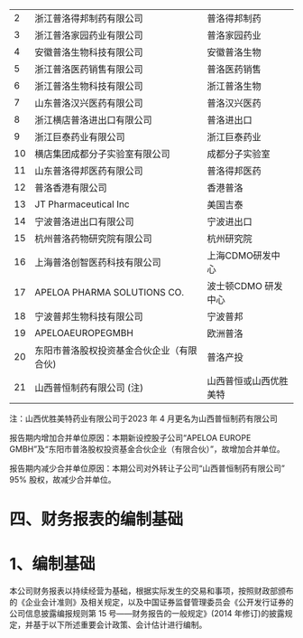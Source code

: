<html><body><table><tr><td>2</td><td>浙江普洛得邦制药有限公司</td><td>普洛得邦制药</td></tr><tr><td>3</td><td>浙江普洛家园药业有限公司</td><td>普洛家园药业</td></tr><tr><td>4</td><td>安徽普洛生物科技有限公司</td><td>安徽普洛生物</td></tr><tr><td>5</td><td>浙江普洛医药销售有限公司</td><td>普洛医药销售</td></tr><tr><td>6</td><td>浙江普洛生物科技有限公司</td><td>浙江普洛生物</td></tr><tr><td>7</td><td>山东普洛汉兴医药有限公司</td><td>普洛汉兴医药</td></tr><tr><td>8</td><td>浙江横店普洛进出口有限公司</td><td>普洛进出口</td></tr><tr><td>9</td><td>浙江巨泰药业有限公司</td><td>浙江巨泰药业</td></tr><tr><td>10</td><td>横店集团成都分子实验室有限公司</td><td>成都分子实验室</td></tr><tr><td>11</td><td>山东普洛得邦医药有限公司</td><td>普洛得邦医药</td></tr><tr><td>12</td><td>普洛香港有限公司</td><td>香港普洛</td></tr><tr><td>13</td><td>JT Pharmaceutical Inc</td><td>美国吉泰</td></tr><tr><td>14</td><td>宁波普洛进出口有限公司</td><td>宁波进出口</td></tr><tr><td>15</td><td>杭州普洛药物研究院有限公司</td><td>杭州研究院</td></tr><tr><td>16</td><td>上海普洛创智医药科技有限公司</td><td>上海CDMO研发中心</td></tr><tr><td>17</td><td>APELOA PHARMA SOLUTIONS CO.</td><td>波士顿CDMO 研发中心</td></tr><tr><td>18</td><td>宁波普邦生物科技有限公司</td><td>宁波普邦</td></tr><tr><td>19</td><td>APELOAEUROPEGMBH</td><td>欧洲普洛</td></tr><tr><td>20</td><td>东阳市普洛股权投资基金合伙企业（有限合伙)</td><td>普洛产投</td></tr><tr><td>21</td><td>山西普恒制药有限公司 (注)</td><td>山西普恒或山西优胜美特</td></tr></table></body></html>

注：山西优胜美特药业有限公司于2023 年 4 月更名为山西普恒制药有限公司  

报告期内增加合并单位原因：本期新设控股子公司“APELOA EUROPE GMBH”及“东阳市普洛股权投资基金合伙企业（有限合伙）”，故增加合并单位。  

报告期内减少合并单位原因：本期公司对外转让子公司“山西普恒制药有限公司” $9 5 \%$ 股权，故减少合并单位。  

# 四、财务报表的编制基础  

# 1、编制基础  

本公司财务报表以持续经营为基础，根据实际发生的交易和事项，按照财政部颁布的《企业会计准则》及相关规定，以及中国证券监督管理委员会《公开发行证券的公司信息披露编报规则第 15 号——财务报告的一般规定》(2014 年修订)的披露规定，并基于以下所述重要会计政策、会计估计进行编制。  
